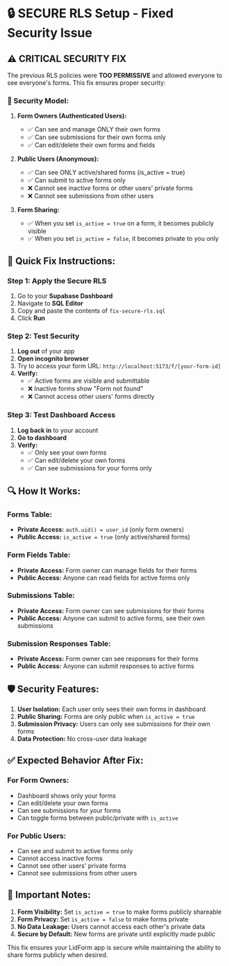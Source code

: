 # 🔒 SECURE RLS Setup - Fixed Security Issue

## ⚠️ CRITICAL SECURITY FIX

The previous RLS policies were **TOO PERMISSIVE** and allowed everyone to see everyone's forms. This fix ensures proper security:

### 🔐 Security Model:

1. **Form Owners (Authenticated Users):**
   - ✅ Can see and manage ONLY their own forms
   - ✅ Can see submissions for their own forms only
   - ✅ Can edit/delete their own forms and fields

2. **Public Users (Anonymous):**
   - ✅ Can see ONLY active/shared forms (is_active = true)
   - ✅ Can submit to active forms only
   - ❌ Cannot see inactive forms or other users' private forms
   - ❌ Cannot see submissions from other users

3. **Form Sharing:**
   - ✅ When you set `is_active = true` on a form, it becomes publicly visible
   - ✅ When you set `is_active = false`, it becomes private to you only

## 🚀 Quick Fix Instructions:

### Step 1: Apply the Secure RLS
1. Go to your **Supabase Dashboard**
2. Navigate to **SQL Editor**
3. Copy and paste the contents of `fix-secure-rls.sql`
4. Click **Run**

### Step 2: Test Security
1. **Log out** of your app
2. **Open incognito browser**
3. Try to access your form URL: `http://localhost:5173/f/[your-form-id]`
4. **Verify:**
   - ✅ Active forms are visible and submittable
   - ❌ Inactive forms show "Form not found"
   - ❌ Cannot access other users' forms directly

### Step 3: Test Dashboard Access
1. **Log back in** to your account
2. **Go to dashboard**
3. **Verify:**
   - ✅ Only see your own forms
   - ✅ Can edit/delete your own forms
   - ✅ Can see submissions for your forms only

## 🔍 How It Works:

### Forms Table:
- **Private Access:** `auth.uid() = user_id` (only form owners)
- **Public Access:** `is_active = true` (only active/shared forms)

### Form Fields Table:
- **Private Access:** Form owner can manage fields for their forms
- **Public Access:** Anyone can read fields for active forms only

### Submissions Table:
- **Private Access:** Form owner can see submissions for their forms
- **Public Access:** Anyone can submit to active forms, see their own submissions

### Submission Responses Table:
- **Private Access:** Form owner can see responses for their forms
- **Public Access:** Anyone can submit responses to active forms

## 🛡️ Security Features:

1. **User Isolation:** Each user only sees their own forms in dashboard
2. **Public Sharing:** Forms are only public when `is_active = true`
3. **Submission Privacy:** Users can only see submissions for their own forms
4. **Data Protection:** No cross-user data leakage

## ✅ Expected Behavior After Fix:

### For Form Owners:
- Dashboard shows only your forms
- Can edit/delete your own forms
- Can see submissions for your forms
- Can toggle forms between public/private with `is_active`

### For Public Users:
- Can see and submit to active forms only
- Cannot access inactive forms
- Cannot see other users' private forms
- Cannot see submissions from other users

## 🚨 Important Notes:

1. **Form Visibility:** Set `is_active = true` to make forms publicly shareable
2. **Form Privacy:** Set `is_active = false` to make forms private
3. **No Data Leakage:** Users cannot access each other's private data
4. **Secure by Default:** New forms are private until explicitly made public

This fix ensures your LidForm app is secure while maintaining the ability to share forms publicly when desired.
